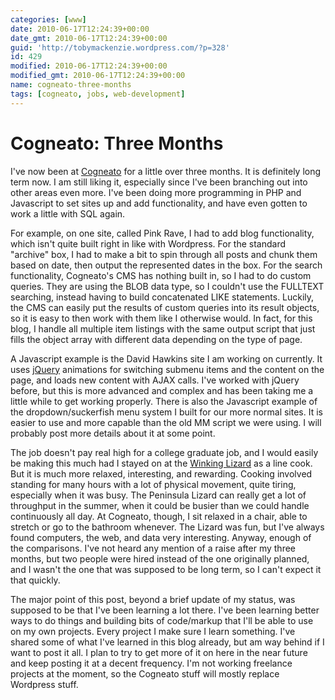 ```yaml
---
categories: [www]
date: 2010-06-17T12:24:39+00:00
date_gmt: 2010-06-17T12:24:39+00:00
guid: 'http://tobymackenzie.wordpress.com/?p=328'
id: 429
modified: 2010-06-17T12:24:39+00:00
modified_gmt: 2010-06-17T12:24:39+00:00
name: cogneato-three-months
tags: [cogneato, jobs, web-development]
---
```


Cogneato: Three Months
======================

I've now been at [Cogneato](http://cogneato.com) for a little over three months.  It is definitely long term now.  I am still liking it, especially since I've been branching out into other areas even more.  I've been doing more programming in PHP and Javascript to set sites up and add functionality, and have even gotten to work a little with SQL again.

For example, on one site, called Pink Rave, I had to add blog functionality, which isn't quite built right in like with Wordpress.  For the standard "archive" box, I had to make a bit to spin through all posts and chunk them based on date, then output the represented dates in the box.  For the search functionality, Cogneato's CMS has nothing built in, so I had to do custom queries.  They are using the BLOB data type, so I couldn't use the FULLTEXT searching, instead having to build concatenated LIKE statements.  Luckily, the CMS can easily put the results of custom queries into its result objects, so it is easy to then work with them like I otherwise would.  In fact, for this blog, I handle all multiple item listings with the same output script that just fills the object array with different data depending on the type of page.

<!--more-->

A Javascript example is the David Hawkins site I am working on currently.  It uses [jQuery](http://jquery.com) animations for switching submenu items and the content on the page, and loads new content with AJAX calls.  I've worked with jQuery before, but this is more advanced and complex and has been taking me a little while to get working properly.  There is also the Javascript example of the dropdown/suckerfish menu system I built for our more normal sites.  It is easier to use and more capable than the old MM script we were using.  I will probably post more details about it at some point.

The job doesn't pay real high for a college graduate job, and I would easily be making this much had I stayed on at the [Winking Lizard](http://winkinglizard.com) as a line cook.  But it is much more relaxed, interesting, and rewarding.  Cooking involved standing for many hours with a lot of physical movement, quite tiring, especially when it was busy.  The Peninsula Lizard can really get a lot of throughput in the summer, when it could be busier than we could handle continuously all day.  At Cogneato, though, I sit relaxed in a chair, able to stretch or go to the bathroom whenever.  The Lizard was fun, but I've always found computers, the web, and data very interesting.  Anyway, enough of the comparisons.  I've not heard any mention of a raise after my three months, but two people were hired instead of the one originally planned, and I wasn't the one that was supposed to be long term, so I can't expect it that quickly.

The major point of this post, beyond a brief update of my status, was supposed to be that I've been learning a lot there.  I've been learning better ways to do things and building bits of code/markup that I'll be able to use on my own projects.  Every project I make sure I learn something.  I've shared some of what I've learned in this blog already, but am way behind if I want to post it all.  I plan to try to get more of  it on here in the near future and keep posting it at a decent frequency.  I'm not working freelance projects at the moment, so the Cogneato stuff will mostly replace Wordpress stuff.
